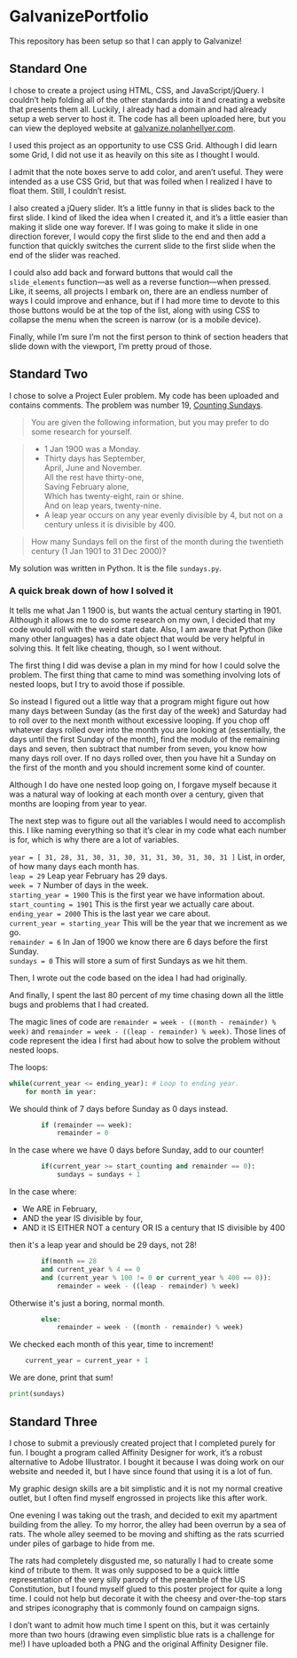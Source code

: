 # GalvanizePortfolio

This repository has been setup so that I can apply to Galvanize!

## Standard One

I chose to create a project using HTML, CSS, and JavaScript/jQuery. I couldn’t help folding all of the other standards into it and creating a website that presents them all. Luckily, I already had a domain and had already setup a web server to host it. The code has all been uploaded here, but you can view the deployed website at [galvanize.nolanhellyer.com](galvanize.nolanhellyer.com).

I used this project as an opportunity to use CSS Grid. Although I did learn some Grid, I did not use it as heavily on this site as I thought I would.

I admit that the note boxes serve to add color, and aren’t useful. They were intended as a use CSS Grid, but that was foiled when I realized I have to float them. Still, I couldn’t resist.

I also created a jQuery slider. It’s a little funny in that is slides back to the first slide. I kind of liked the idea when I created it, and it’s a little easier than making it slide one way forever. If I was going to make it slide in one direction forever, I would copy the first slide to the end and then add a function that quickly switches the current slide to the first slide when the end of the slider was reached.

I could also add back and forward buttons that would call the ```slide_elements``` function—as well as a reverse function—when pressed. Like, it seems, all projects I embark on, there are an endless number of ways I could improve and enhance, but if I had more time to devote to this those buttons would be at the top of the list, along with using CSS to collapse the menu when the screen is narrow (or is a mobile device).

Finally, while I’m sure I’m not the first person to think of section headers that slide down with the viewport, I’m pretty proud of those.

## Standard Two

I chose to solve a Project Euler problem. My code has been uploaded and contains comments. The problem was number 19, [Counting Sundays](https://projecteuler.net/problem=19).

> You are given the following information, but you may prefer to do some research for yourself.

> * 1 Jan 1900 was a Monday.
> * Thirty days has September,\
> April, June and November.\
> All the rest have thirty-one,\
> Saving February alone,\
> Which has twenty-eight, rain or shine.\
> And on leap years, twenty-nine.
> * A leap year occurs on any year evenly divisible by 4, but not on a century unless it is divisible by 400.

> How many Sundays fell on the first of the month during the twentieth century (1 Jan 1901 to 31 Dec 2000)?

My solution was written in Python. It is the file `sundays.py`.

### A quick break down of how I solved it

It tells me what Jan 1 1900 is, but wants the actual century starting in 1901. Although it allows me to do some research on my own, I decided that my code would roll with the weird start date. Also, I am aware that Python (like many other languages) has a date object that would be very helpful in solving this. It felt like cheating, though, so I went without.

The first thing I did was devise a plan in my mind for how I could solve the problem. The first thing that came to mind was something involving lots of nested loops, but I try to avoid those if possible. 

So instead I figured out a little way that a program might figure out how many days between Sunday (as the first day of the week) and Saturday had to roll over to the next month without excessive looping. If you chop off whatever days rolled over into the month you are looking at (essentially, the days until the first Sunday of the month), find the modulo of the remaining days and seven, then subtract that number from seven, you know how many days roll over. If no days rolled over, then you have hit a Sunday on the first of the month and you should increment some kind of counter.

Although I do have one nested loop going on, I forgave myself because it was a natural way of looking at each month over a century, given that months are looping from year to year.

The next step was to figure out all the variables I would need to accomplish this. I like naming everything so that it’s clear in my code what each number is for, which is why there are a lot of variables.

`year = [ 31, 28, 31, 30, 31, 30, 31, 31, 30, 31, 30, 31 ]` List, in order, of how many days each month has.\
`leap = 29` Leap year February has 29 days.\
`week = 7` Number of days in the week.\
`starting_year = 1900` This is the first year we have information about.\
`start_counting = 1901` This is the first year we actually care about.\
`ending_year = 2000` This is the last year we care about.\
`current_year = starting_year` This will be the year that we increment as we go.\
`remainder = 6` In Jan of 1900 we know there are 6 days before the first Sunday.\
`sundays = 0` This will store a sum of first Sundays as we hit them.

Then, I wrote out the code based on the idea I had had originally. 

And finally, I spent the last 80 percent of my time chasing down all the little bugs and problems that I had created.

The magic lines of code are `remainder = week - ((month - remainder) % week)` and `remainder = week - ((leap - remainder) % week)`. Those lines of code represent the idea I first had about how to solve the problem without nested loops.

The loops:

```python
while(current_year <= ending_year): # Loop to ending year.
    for month in year:
```

We should think of 7 days before Sunday as 0 days instead.

```python
        if (remainder == week):
            remainder = 0
```

In the case where we have 0 days before Sunday, add to our counter!

```python
        if(current_year >= start_counting and remainder == 0):
            sundays = sundays + 1
```

In the case where:

* We ARE in February,
* AND the year IS divisible by four,
* AND it IS EITHER NOT a century OR IS a century that IS divisible by 400

then it's a leap year and should be 29 days, not 28!

```python
        if(month == 28
        and current_year % 4 == 0
        and (current_year % 100 != 0 or current_year % 400 == 0)):
            remainder = week - ((leap - remainder) % week)
```

Otherwise it's just a boring, normal month.
        
```python
        else:
            remainder = week - ((month - remainder) % week)
```

We checked each month of this year, time to increment!

```python
    current_year = current_year + 1
```

We are done, print that sum!

```python
print(sundays)
```

## Standard Three

I chose to submit a previously created project that I completed purely for fun. I bought a program called Affinity Designer for work, it’s a robust alternative to Adobe Illustrator. I bought it because I was doing work on our website and needed it, but I have since found that using it is a lot of fun.

My graphic design skills are a bit simplistic and it is not my normal creative outlet, but I often find myself engrossed in projects like this after work.

One evening I was taking out the trash, and decided to exit my apartment building from the alley. To my horror, the alley had been overrun by a sea of rats. The whole alley seemed to be moving and shifting as the rats scurried under piles of garbage to hide from me. 

The rats had completely disgusted me, so naturally I had to create some kind of tribute to them. It was only supposed to be a quick little representation of the very silly parody of the preamble of the US Constitution, but I found myself glued to this poster project for quite a long time. I could not help but decorate it with the cheesy and over-the-top stars and stripes iconography that is commonly found on campaign signs.

I don’t want to admit how much time I spent on this, but it was certainly more than two hours (drawing even simplistic blue rats is a challenge for me!) I have uploaded both a PNG and the original Affinity Designer file.